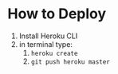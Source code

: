 # How to Deploy

1. Install Heroku CLI
2. in terminal type:
   1. `heroku create`
   2. `git push heroku master`
